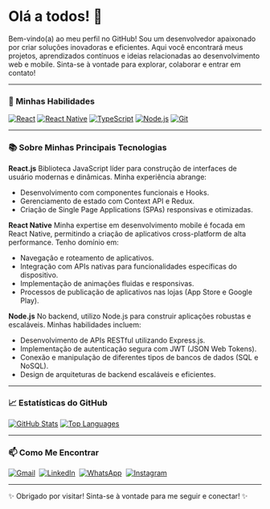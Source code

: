 # Olá a todos! 👋

Bem-vindo(a) ao meu perfil no GitHub! Sou um desenvolvedor apaixonado por criar soluções inovadoras e eficientes. Aqui você encontrará meus projetos, aprendizados contínuos e ideias relacionadas ao desenvolvimento web e mobile. Sinta-se à vontade para explorar, colaborar e entrar em contato!

---

### 🚀 Minhas Habilidades

[![React](https://img.shields.io/badge/React-20232A?style=for-the-badge&logo=react&logoColor=61DAFB)](https://react.dev/)
[![React Native](https://img.shields.io/badge/React_Native-20232A?style=for-the-badge&logo=react&logoColor=61DAFB)](https://reactnative.dev/)
[![TypeScript](https://img.shields.io/badge/TypeScript-007ACC?style=for-the-badge&logo=typescript&logoColor=white)](https://www.typescriptlang.org/)
[![Node.js](https://img.shields.io/badge/Node.js-339933?style=for-the-badge&logo=nodedotjs&logoColor=white)](https://nodejs.org/en)
[![Git](https://img.shields.io/badge/Git-F05032?style=for-the-badge&logo=git&logoColor=white)](https://git-scm.com/)


---

### 📚 Sobre Minhas Principais Tecnologias

**React.js**
Biblioteca JavaScript líder para construção de interfaces de usuário modernas e dinâmicas. Minha experiência abrange:
* Desenvolvimento com componentes funcionais e Hooks.
* Gerenciamento de estado com Context API e Redux.
* Criação de Single Page Applications (SPAs) responsivas e otimizadas.

**React Native**
Minha expertise em desenvolvimento mobile é focada em React Native, permitindo a criação de aplicativos cross-platform de alta performance. Tenho domínio em:
* Navegação e roteamento de aplicativos.
* Integração com APIs nativas para funcionalidades específicas do dispositivo.
* Implementação de animações fluidas e responsivas.
* Processos de publicação de aplicativos nas lojas (App Store e Google Play).

**Node.js**
No backend, utilizo Node.js para construir aplicações robustas e escaláveis. Minhas habilidades incluem:
* Desenvolvimento de APIs RESTful utilizando Express.js.
* Implementação de autenticação segura com JWT (JSON Web Tokens).
* Conexão e manipulação de diferentes tipos de bancos de dados (SQL e NoSQL).
* Design de arquiteturas de backend escaláveis e eficientes.

---

### 📈 Estatísticas do GitHub

[![GitHub Stats](https://github-readme-stats.vercel.app/api?username=rafconrado&show_icons=true&theme=dark)](https://github.com/rafconrado)
[![Top Languages](https://github-readme-stats.vercel.app/api/top-langs/?username=rafconrado&layout=compact&theme=dark)](https://github.com/rafconrado)

---

### 📫 Como Me Encontrar

<div style="display: flex; gap: 8px; flex-wrap: wrap;">
  <a href="mailto:rafconradoo@gmail.com" target="_blank">
    <img src="https://img.shields.io/badge/Gmail-D14836?style=for-the-badge&logo=gmail&logoColor=white" alt="Gmail">
  </a>
  <a href="https://www.linkedin.com/in/rafconradoo/" target="_blank">
    <img src="https://img.shields.io/badge/LinkedIn-0077B5?style=for-the-badge&logo=linkedin&logoColor=white" alt="LinkedIn">
  </a>
  <a href="https://wa.me/61992449110" target="_blank">
    <img src="https://img.shields.io/badge/WhatsApp-25D366?style=for-the-badge&logo=whatsapp&logoColor=white" alt="WhatsApp">
  </a>
  <a href="https://www.instagram.com/rafconrado" target="_blank">
    <img src="https://img.shields.io/badge/Instagram-E4405F?style=for-the-badge&logo=instagram&logoColor=white" alt="Instagram">
  </a>
</div>

---

✨ Obrigado por visitar! Sinta-se à vontade para me seguir e conectar! ✨
